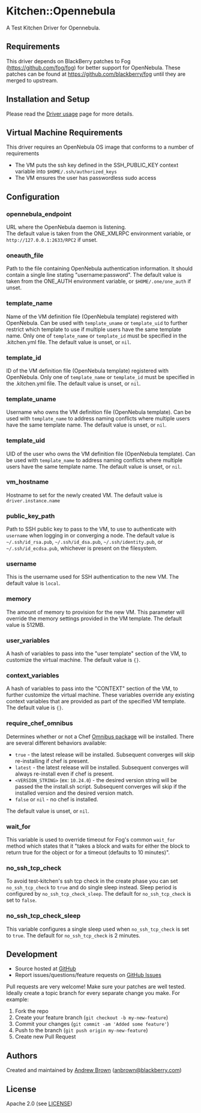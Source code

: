 # <a name="title"></a> Kitchen::Opennebula

A Test Kitchen Driver for Opennebula.

## <a name="requirements"></a> Requirements

This driver depends on BlackBerry patches to Fog (https://github.com/fog/fog)
for better support for OpenNebula.  These patches can be found at
https://github.com/blackberry/fog until they are merged to upstream.

## <a name="installation"></a> Installation and Setup

Please read the [Driver usage][driver_usage] page for more details.

## Virtual Machine Requirements

This driver requires an OpenNebula OS image that conforms to a number of requirements

* The VM puts the ssh key defined in the SSH\_PUBLIC\_KEY context variable into `$HOME/.ssh/authorized_keys`
* The VM ensures the user has passwordless sudo access

## <a name="config"></a> Configuration

### <a name="opennebula_endpoint"></a> opennebula\_endpoint

URL where the OpenNebula daemon is listening.  
The default value is taken from the ONE\_XMLRPC environment variable, or `http://127.0.0.1:2633/RPC2` if unset.

### <a name="oneauth_file"></a> oneauth\_file

Path to the file containing OpenNebula authentication information.  It should contain a single line stating "username:password".
The default value is taken from the ONE\_AUTH environment variable, or `$HOME/.one/one_auth` if unset.

### <a name="template_name"></a> template\_name

Name of the VM definition file (OpenNebula template) registered with OpenNebula.  Can be used with `template_uname` or `template_uid` to further restrict which template to use if multiple users have the same template name.  Only one of `template_name` or `template_id` must be specified in the .kitchen.yml file.
The default value is unset, or `nil`.

### <a name="template_id"></a> template\_id

ID of the VM definition file (OpenNebula template) registered with OpenNebula.  Only one of `template_name` or `template_id` must be specified in the .kitchen.yml file.
The default value is unset, or `nil`.

### <a name="template_uname"></a> template\_uname

Username who owns the VM definition file (OpenNebula template).  Can be used with `template_name` to address naming conflicts where multiple users have the same template name.
The default value is unset, or `nil`.

### <a name="template_uid"></a> template\_uid

UID of the user who owns the VM definition file (OpenNebula template).  Can be used with `template_name` to address naming conflicts where multiple users have the same template name.
The default value is unset, or `nil`.

### <a name="vm_hostname"></a> vm\_hostname

Hostname to set for the newly created VM.
The default value is `driver.instance.name`

### <a name="public_key_path"></a> public\_key\_path

Path to SSH public key to pass to the VM, to use to authenticate with `username` when logging in or converging a node.
The default value is `~/.ssh/id_rsa.pub`, `~/.ssh/id_dsa.pub`, `~/.ssh/identity.pub`, or `~/.ssh/id_ecdsa.pub`, whichever is present on the filesystem.

### <a name="username"></a> username

This is the username used for SSH authentication to the new VM.
The default value is `local`.

### <a name="memory"></a> memory

The amount of memory to provision for the new VM.  This parameter will override the memory settings provided in the VM template.
The default value is 512MB.

### <a name="user_variables"></a> user\_variables

A hash of variables to pass into the "user template" section of the VM, to customize the virtual machine.
The default value is `{}`.

### <a name="context_variables"></a> context\_variables

A hash of variables to pass into the "CONTEXT" section of the VM, to further customize the virtual machine.  These variables override any existing context variables that are provided as part of the specified VM template.
The default value is `{}`.

### <a name="config-require-chef-omnibus"></a> require\_chef\_omnibus

Determines whether or not a Chef [Omnibus package][chef_omnibus_dl] will be
installed. There are several different behaviors available:

* `true` - the latest release will be installed. Subsequent converges
  will skip re-installing if chef is present.
* `latest` - the latest release will be installed. Subsequent converges
  will always re-install even if chef is present.
* `<VERSION_STRING>` (ex: `10.24.0`) - the desired version string will
  be passed the the install.sh script. Subsequent converges will skip if
  the installed version and the desired version match.
* `false` or `nil` - no chef is installed.

The default value is unset, or `nil`.

### <a name="wait_for"></a> wait_for

This variable is used to override timeout for Fog's common `wait_for` method which states that it "takes a block and waits for either the block to return true for the object or for a timeout (defaults to 10 minutes)".

### <a name="no_ssh_tcp_check"></a> no\_ssh\_tcp\_check

To avoid test-kitchen's ssh tcp check in the create phase you can set `no_ssh_tcp_check` to `true` and do single sleep instead. Sleep period is configured by `no_ssh_tcp_check_sleep`. The default for `no_ssh_tcp_check` is set to `false`.

### <a name="no_ssh_tcp_check_sleep"></a> no\_ssh\_tcp\_check\_sleep

This variable configures a single sleep used when `no_ssh_tcp_check` is set to `true`. The default for `no_ssh_tcp_check` is 2 minutes.

## <a name="development"></a> Development

* Source hosted at [GitHub][repo]
* Report issues/questions/feature requests on [GitHub Issues][issues]

Pull requests are very welcome! Make sure your patches are well tested.
Ideally create a topic branch for every separate change you make. For
example:

1. Fork the repo
2. Create your feature branch (`git checkout -b my-new-feature`)
3. Commit your changes (`git commit -am 'Added some feature'`)
4. Push to the branch (`git push origin my-new-feature`)
5. Create new Pull Request

## <a name="authors"></a> Authors

Created and maintained by [Andrew Brown][author] (<anbrown@blackberry.com>)

## <a name="license"></a> License

Apache 2.0 (see [LICENSE][license])


[author]:           https://github.com/andrewjamesbrown
[issues]:           https://github.com/test-kitchen/kitchen-opennebula/issues
[license]:          https://github.com/test-kitchen/kitchen-opennebula/blob/master/LICENSE
[repo]:             https://github.com/test-kitchen/kitchen-opennebula
[driver_usage]:     http://docs.kitchen-ci.org/drivers/usage
[chef_omnibus_dl]:  http://www.getchef.com/chef/install/